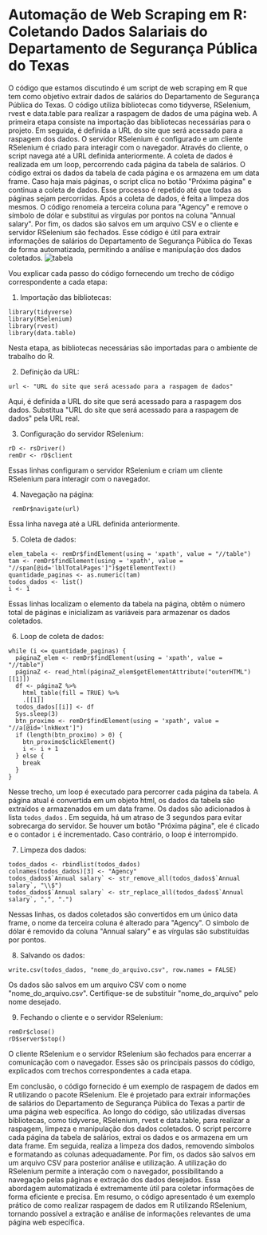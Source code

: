 # Automação de Web Scraping em R: Coletando Dados Salariais do Departamento de Segurança Pública do Texas

O código que estamos discutindo é um script de web scraping em R que tem como objetivo extrair dados de salários do Departamento de Segurança Pública do Texas. O código utiliza bibliotecas como tidyverse, RSelenium, rvest e data.table para realizar a raspagem de dados de uma página web.
 A primeira etapa consiste na importação das bibliotecas necessárias para o projeto. Em seguida, é definida a URL do site que será acessado para a raspagem dos dados.
 O servidor RSelenium é configurado e um cliente RSelenium é criado para interagir com o navegador. Através do cliente, o script navega até a URL definida anteriormente.
 A coleta de dados é realizada em um loop, percorrendo cada página da tabela de salários. O código extrai os dados da tabela de cada página e os armazena em um data frame. Caso haja mais páginas, o script clica no botão "Próxima página" e continua a coleta de dados. Esse processo é repetido até que todas as páginas sejam percorridas.
 Após a coleta de dados, é feita a limpeza dos mesmos. O código renomeia a terceira coluna para "Agency" e remove o símbolo de dólar e substitui as vírgulas por pontos na coluna "Annual salary".
 Por fim, os dados são salvos em um arquivo CSV e o cliente e servidor RSelenium são fechados.
 Esse código é útil para extrair informações de salários do Departamento de Segurança Pública do Texas de forma automatizada, permitindo a análise e manipulação dos dados coletados.
![tabela](https://github.com/EdsonLuizSilva/WebScraping-em-R/assets/65295796/0bd734d7-8969-4ff6-a95a-890e85a850b0)

Vou explicar cada passo do código fornecendo um trecho de código correspondente a cada etapa:
 1. Importação das bibliotecas:
```
library(tidyverse)
library(RSelenium)
library(rvest)
library(data.table)
```

Nesta etapa, as bibliotecas necessárias são importadas para o ambiente de trabalho do R.

 2. Definição da URL:

```
url <- "URL do site que será acessado para a raspagem de dados"
```

Aqui, é definida a URL do site que será acessado para a raspagem dos dados. Substitua "URL do site que será acessado para a raspagem de dados" pela URL real.

3. Configuração do servidor RSelenium:

```
rD <- rsDriver()
remDr <- rD$client
```

Essas linhas configuram o servidor RSelenium e criam um cliente RSelenium para interagir com o navegador.

 4. Navegação na página:
``` 
 remDr$navigate(url)
 ```
Essa linha navega até a URL definida anteriormente.

 5. Coleta de dados:
```
elem_tabela <- remDr$findElement(using = 'xpath', value = "//table")
tam <- remDr$findElement(using = 'xpath', value = "//span[@id='lblTotalPages']")$getElementText()
quantidade_paginas <- as.numeric(tam)
todos_dados <- list()
i <- 1
```

Essas linhas localizam o elemento da tabela na página, obtêm o número total de páginas e inicializam as variáveis para armazenar os dados coletados.

 6. Loop de coleta de dados:

```
while (i <= quantidade_paginas) {
  páginaZ_elem <- remDr$findElement(using = 'xpath', value = "//table")
  páginaZ <- read_html(páginaZ_elem$getElementAttribute("outerHTML")[[1]])
  df <- páginaZ %>%
    html_table(fill = TRUE) %>%
    .[[1]]
  todos_dados[[i]] <- df
  Sys.sleep(3)
  btn_proximo <- remDr$findElement(using = 'xpath', value = "//a[@id='lnkNext']")
  if (length(btn_proximo) > 0) {
    btn_proximo$clickElement()
    i <- i + 1
  } else {
    break
  }
}
```
Nesse trecho, um loop é executado para percorrer cada página da tabela. A página atual é convertida em um objeto html, os dados da tabela são extraídos e armazenados em um data frame. Os dados são adicionados à lista  `todos_dados` . Em seguida, há um atraso de 3 segundos para evitar sobrecarga do servidor. Se houver um botão "Próxima página", ele é clicado e o contador  `i`  é incrementado. Caso contrário, o loop é interrompido.

 7. Limpeza dos dados:

```
todos_dados <- rbindlist(todos_dados)
colnames(todos_dados)[3] <- "Agency"
todos_dados$`Annual salary` <- str_remove_all(todos_dados$`Annual salary`, "\\$")
todos_dados$`Annual salary` <- str_replace_all(todos_dados$`Annual salary`, ",", ".")
```

Nessas linhas, os dados coletados são convertidos em um único data frame, o nome da terceira coluna é alterado para "Agency". O símbolo de dólar é removido da coluna "Annual salary" e as vírgulas são substituídas por pontos.

 8. Salvando os dados:

```
write.csv(todos_dados, "nome_do_arquivo.csv", row.names = FALSE)
```

Os dados são salvos em um arquivo CSV com o nome "nome_do_arquivo.csv". Certifique-se de substituir "nome_do_arquivo" pelo nome desejado.

 9. Fechando o cliente e o servidor RSelenium:

```
remDr$close()
rD$server$stop()
```
O cliente RSelenium e o servidor RSelenium são fechados para encerrar a comunicação com o navegador.
 Esses são os principais passos do código, explicados com trechos correspondentes a cada etapa.

Em conclusão, o código fornecido é um exemplo de raspagem de dados em R utilizando o pacote RSelenium. Ele é projetado para extrair informações de salários do Departamento de Segurança Pública do Texas a partir de uma página web específica. 
 Ao longo do código, são utilizadas diversas bibliotecas, como tidyverse, RSelenium, rvest e data.table, para realizar a raspagem, limpeza e manipulação dos dados coletados. 
 O script percorre cada página da tabela de salários, extrai os dados e os armazena em um data frame. Em seguida, realiza a limpeza dos dados, removendo símbolos e formatando as colunas adequadamente. Por fim, os dados são salvos em um arquivo CSV para posterior análise e utilização.
 A utilização do RSelenium permite a interação com o navegador, possibilitando a navegação pelas páginas e extração dos dados desejados. Essa abordagem automatizada é extremamente útil para coletar informações de forma eficiente e precisa.
 Em resumo, o código apresentado é um exemplo prático de como realizar raspagem de dados em R utilizando RSelenium, tornando possível a extração e análise de informações relevantes de uma página web específica.
